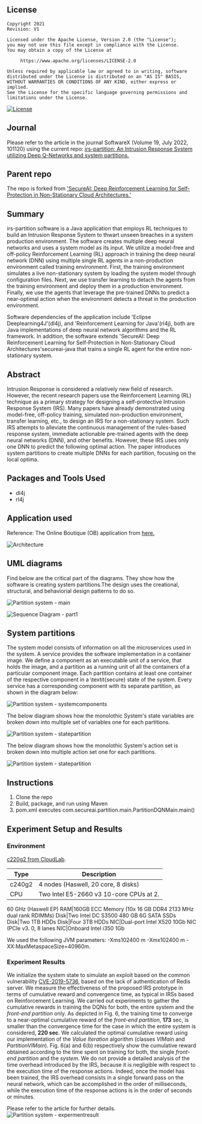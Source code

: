 ## License
```
Copyright 2021
Revision: V1

Licensed under the Apache License, Version 2.0 (the "License");
you may not use this file except in compliance with the License.
You may obtain a copy of the License at

     https://www.apache.org/licenses/LICENSE-2.0

Unless required by applicable law or agreed to in writing, software
distributed under the License is distributed on an "AS IS" BASIS,
WITHOUT WARRANTIES OR CONDITIONS OF ANY KIND, either express or implied.
See the License for the specific language governing permissions and
limitations under the License.
```
[![License](https://img.shields.io/badge/License-Apache%202.0-blue.svg)](LICENSE)

## Journal
Please refer to the article in the journal SoftwareX (Volume 19, July 2022, 101120) using the current repo:
[irs-partition: An Intrusion Response System utilizing Deep Q-Networks and system partitions.](https://www.sciencedirect.com/science/article/pii/S2352711022000796)

## Parent repo
The repo is forked from ['SecureAI: Deep Reinforcement Learning for Self-Protection in Non-Stationary Cloud Architectures.'](https://github.com/MatteoLucantonio/secureai-java)

## Summary
irs-partition software is a Java application that employs RL techniques to build an Intrusion Response System to thwart unseen breaches in a system production environment. The software creates multiple deep neural networks and uses a system model as its input. We utilize a model-free and off-policy Reinforcement Learning (RL) approach in training the deep neural network (DNN) using multiple single RL agents in a non-production environment called training environment. First, the training environment simulates a live non-stationary system by loading the system model through configuration files. Next, we use transfer learning to detach the agents from the training environment and deploy them in a production environment. Finally, we use the agents that leverage the pre-trained DNNs to predict a near-optimal action when the environment detects a threat in the production environment. 

Software dependencies of the application include 'Eclipse Deeplearning4J'(dl4j), and 'Reinforcement Learning for Java'(rl4j), both are Java implementations of deep neural network algorithms and the RL framework. In addition, the software extends 'SecureAI: Deep Reinforcement Learning for Self-Protection in Non-Stationary Cloud Architectures'secureai-java that trains a single RL agent for the entire non-stationary system.

## Abstract
Intrusion Response is considered a relatively new field of research. However, the recent research papers use the Reinforcement Learning (RL) technique as a primary strategy for designing a self-protective Intrusion Response System (IRS). Many papers have already demonstrated using model-free, off-policy training, simulated non-production environment, transfer learning, etc., to design an IRS for a non-stationary system. Such IRS attempts to alleviate the continuous management of the rules-based response system, immediate actionable pre-trained agents with the deep neural networks (DNN), and other benefits. However, these IRS uses only one DNN to predict the following optimal action. The paper introduces system partitions to create multiple DNNs for each partition, focusing on the local optima.

## Packages and Tools Used
* dl4j
* rl4j

## Application used
Reference: The Online Boutique (OB) application from [here.](https://github.com/GoogleCloudPlatform/microservices-demo)

![Architecture](https://raw.githubusercontent.com/GoogleCloudPlatform/microservices-demo/master/docs/img/architecture-diagram.png?raw=true "Architecture")

## UML diagrams
Find below are the critical part of the diagrams. They show how the software is creating system partitions.The design uses the creational, structural, and behaviorial design patterns to do so.

![Partition system - main](uml/uml-classdiagram.png?raw=true "Partition system - main")

![Sequence Diagram - part1](uml/uml-sequencediagram.png?raw=true "Sequence Diagram")


## System partitions

The system model consists of information on all the microservices used in the system.  A service provides the software implementation in a container image. We define a component as an executable unit of a service, that holds the image, and a partition as a running unit of all the containers of a particular component image. Each partition contains at least one container of the respective component in a \textit{secure} state of the system.  Every service has a corresponding component with its separate partition, as shown in the diagram below:

![Partition system - systemcomponents](uml/system-components.png?raw=true "Partition system - systemcomponents")

The below diagram shows how the monolothic System's state variables are broken down into multiple set of variables one for each partitions.

![Partition system - statepartition](uml/system-partitions-stateattribs.png?raw=true "Partition system - statepartition")

The below diagram shows how the monolothic System's action set is broken down into multiple action set one for each partitions.

![Partition system - statepartition](uml/system-partitions-actionset.png?raw=true "Partition system - statepartition")

## Instructions
1. Clone the repo
2. Build, package, and run using Maven
3. pom.xml executes com.secureai.partition.main.PartitionDQNMain.main()

## Experiment Setup and Results
### Environment
[c220g2 from CloudLab](https://docs.cloudlab.us/hardware.html).

Type|Description
---|---
c240g2|4 nodes (Haswell, 20 core, 8 disks)
CPU|Two Intel E5-2660 v3 10-core CPUs at 2.
60 GHz (Haswell EP)
RAM|160GB ECC Memory (10x 16 GB DDR4 2133 
MHz dual rank RDIMMs)
Disk|Two Intel DC S3500 480 GB 6G SATA SSDs
Disk|Two 1TB HDDs
Disk|Four 3TB HDDs
NIC|Dual-port Intel X520 10Gb NIC (PCIe v3.
0, 8 lanes
NIC|Onboard Intel i350 1Gb

We used the following JVM parameters: 
-Xms102400 m -Xmx102400 m 
-XX:MaxMetaspaceSize=40960m. 

### Experiment Results
We initialize the system state to simulate an exploit based on the common vulnerability [CVE-2019-5736](https://nvd.nist.gov/vuln/detail/CVE-2019-5736), based on the lack of authentication of Redis server. We measure the effectiveness of the proposed IRS prototype in terms of cumulative reward and convergence time, as typical in IRSs based on Reinforcement Learning. We carried out experiments to gather the cumulative rewards in training the DQNs for both, the entire system and the *front-end partition* only. As depicted in Fig. 6, the training time to converge to a near-optimal cumulative reward of the *front-end partition*, **173** sec, is smaller than the convergence time for the case in which the entire system is considered, **220 sec**. We calculated the optimal cumulative reward using our implementation of the _Value Iteration_ algorithm (classes _VIMain_ and _PartitionVIMain_). Fig. 6(a) and 6(b) respectively show the cumulative reward obtained according to the time spent on training for both, the single *front-end partition* and the *system*. We do not provide a detailed analysis of the time overhead introduced by the IRS, because it is negligible with respect to the execution time of the response actions. Indeed, once the model has been trained, the IRS overhead consists in a single forward pass on the neural network, which can be accomplished in the order of milliseconds, while the execution time of the response actions is in the order of seconds or minutes.

Please refer to the article for further details. 
![Partition system - expermentresult](uml/experimental-result.png?raw=true "Partition system - expermentresult")
